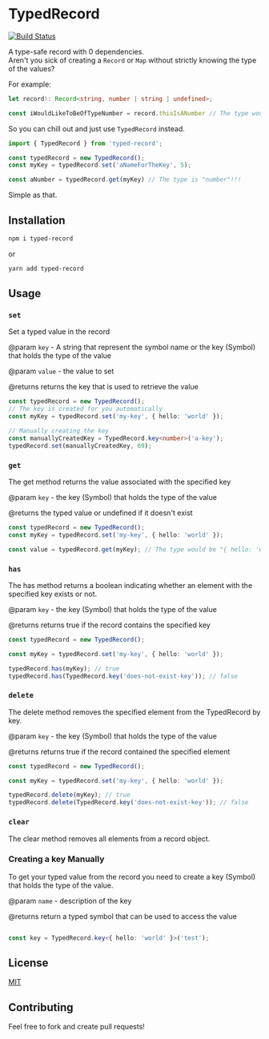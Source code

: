# TypedRecord

[![Build Status](https://github.com/tzachbon/typed-record/workflows/tests/badge.svg)](https://github.com/tzachbon/typed-record/actions)

A type-safe record with 0 dependencies.\
Aren't you sick of creating a `Record` or `Map` without strictly knowing the type of the values?

For example:
```ts
let record!: Record<string, number | string | undefined>;

const iWouldLikeToBeOfTypeNumber = record.thisIsANumber // The type would be "string | number | undefined" unfortunately...
```

So you can chill out and just use `TypedRecord` instead.

```ts
import { TypedRecord } from 'typed-record';

const typedRecord = new TypedRecord();
const myKey = typedRecord.set('aNameForTheKey', 5);

const aNumber = typedRecord.get(myKey) // The type is "number"!!!
```
Simple as that.

## Installation

```bash
npm i typed-record
```

or

```bash
yarn add typed-record
```

## Usage

### `set`

Set a typed value in the record

@param `key` - A string that represent the symbol name or the key (Symbol) that holds the type of the value

@param `value` - the value to set

@returns returns the key that is used to retrieve the value

```ts
const typedRecord = new TypedRecord();
// The key is created for you automatically
const myKey = typedRecord.set('my-key', { hello: 'world' });

// Manually creating the key
const manuallyCreatedKey = TypedRecord.key<number>('a-key');
typedRecord.set(manuallyCreatedKey, 69);
```

### `get`

The get method returns the value associated with the specified key

@param `key` - the key (Symbol) that holds the type of the value

@returns the typed value or undefined if it doesn't exist

```ts
const typedRecord = new TypedRecord();
const myKey = typedRecord.set('my-key', { hello: 'world' });

const value = typedRecord.get(myKey); // The type would be "{ hello: 'world' }"
```

### `has`

The has method returns a boolean indicating whether an element with the specified key exists or not.

@param `key` - the key (Symbol) that holds the type of the value

@returns returns true if the record contains the specified key

```ts
const typedRecord = new TypedRecord();

const myKey = typedRecord.set('my-key', { hello: 'world' });

typedRecord.has(myKey); // true
typedRecord.has(TypedRecord.key('does-not-exist-key')); // false

```

### `delete`

The delete method removes the specified element from the TypedRecord by key.

@param `key` - the key (Symbol) that holds the type of the value

@returns returns true if the record contained the specified element

```ts
const typedRecord = new TypedRecord();

const myKey = typedRecord.set('my-key', { hello: 'world' });

typedRecord.delete(myKey); // true
typedRecord.delete(TypedRecord.key('does-not-exist-key')); // false

```

### `clear`

The clear method removes all elements from a record object.

### Creating a key Manually

To get your typed value from the record you need to create a key (Symbol) that holds the type of the value.

@param `name` - description of the key

@returns return a typed symbol that can be used to access the value

```ts

const key = TypedRecord.key<{ hello: 'world' }>('test');

```

## License

[MIT](./LICENSE)

## Contributing

Feel free to fork and create pull requests!